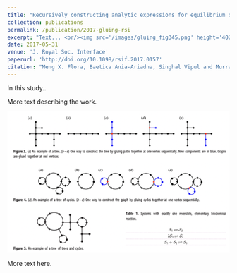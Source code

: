 ```yaml
---
title: "Recursively constructing analytic expressions for equilibrium distributions of stochastic biochemical reaction networks"
collection: publications
permalink: /publication/2017-gluing-rsi
excerpt: "Text... <br/><img src='/images/gluing_fig345.png' height='402' width='495'>"
date: 2017-05-31
venue: 'J. Royal Soc. Interface'
paperurl: 'http://doi.org/10.1098/rsif.2017.0157'
citation: "Meng X. Flora, Baetica Ania-Ariadna, Singhal Vipul and Murray Richard M. (2017) &quot;Recursively constructing analytic expressions for equilibrium distributions of stochastic biochemical reaction networks&quot; <i>J. R. Soc. Interface</i>.(14) 20170157."
---
```



In this study..

More text describing the work. 

![](/images/gluing_fig345.png)

More text here. 

